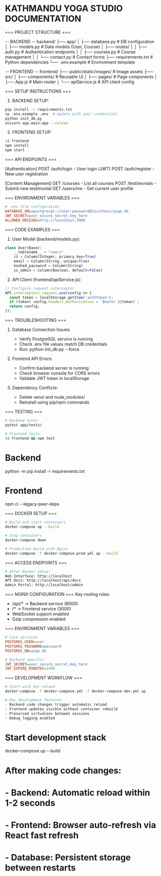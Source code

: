 # KATHMANDU YOGA STUDIO DOCUMENTATION

=== PROJECT STRUCTURE ===

-- BACKEND --
backend/
├── app/
│   ├── database.py       # DB configuration
│   ├── models.py         # Data models (User, Course)
│   ├── routes/
│   │   ├── auth.py       # Authentication endpoints
│   │   ├── courses.py    # Course management
│   │   └── contact.py    # Contact forms
├── requirements.txt      # Python dependencies
└── .env.example          # Environment template

-- FRONTEND --
frontend/
├── public/static/images/   # Image assets
├── src/
│   ├── components/         # Reusable UI
│   ├── pages/             # Page components
│   ├── App.js             # Main router
│   └── apiService.js      # API client config

=== SETUP INSTRUCTIONS ===

1. BACKEND SETUP:
```bash
pip install -r requirements.txt
cp .env.example .env  # Update with your credentials
python init_db.py
uvicorn app.main:app --reload
```

2. FRONTEND SETUP:
```bash
cd frontend
npm install
npm start
```

=== API ENDPOINTS ===

[Authentication]
POST /auth/login       - User login (JWT)
POST /auth/register    - New user registration

[Content Management]
GET /courses           - List all courses
POST /testimonials     - Submit new testimonial
GET /users/me          - Get current user profile

=== ENVIRONMENT VARIABLES ===
```ini
# .env file configuration
DATABASE_URL=postgresql://user:password@localhost/yoga_db
JWT_SECRET=your_secure_secret_key_here
ALLOWED_ORIGINS=http://localhost:3000
```

=== CODE EXAMPLES ===

1. User Model (backend/models.py):
```python
class User(Base):
    __tablename__ = "users"
    id = Column(Integer, primary_key=True)
    email = Column(String, unique=True)
    hashed_password = Column(String)
    is_admin = Column(Boolean, default=False)
```

2. API Client (frontend/apiService.js):
```javascript
// Configure request interceptor
API.interceptors.request.use(config => {
  const token = localStorage.getItem('authToken');
  if (token) config.headers.Authorization = `Bearer ${token}`;
  return config;
});
```

=== TROUBLESHOOTING ===

1. Database Connection Issues:
   - Verify PostgreSQL service is running
   - Check .env file values match DB credentials
   - Run: python init_db.py --force

2. Frontend API Errors:
   - Confirm backend server is running
   - Check browser console for CORS errors
   - Validate JWT token in localStorage

3. Dependency Conflicts:
   - Delete venv/ and node_modules/
   - Reinstall using pip/npm commands

=== TESTING ===
```bash
# Backend tests
pytest app/tests/

# Frontend tests
cd frontend && npm test
```

# Backend
python -m pip install -r requirements.txt

# Frontend
npm ci --legacy-peer-deps

=== DOCKER SETUP ===
```bash
# Build and start containers
docker-compose up --build

# Stop containers
docker-compose down

# Production build with Nginx
docker-compose -f docker-compose.prod.yml up --build
```

=== ACCESS ENDPOINTS ===
```bash
# After Docker setup:
Web Interface: http://localhost
API Docs: http://localhost/api/docs
Admin Portal: http://localhost/admin
```

=== NGINX CONFIGURATION ===
Key routing rules:
- /api/* → Backend service (8000)
- /* → Frontend service (3000)
- WebSocket support enabled
- Gzip compression enabled

=== ENVIRONMENT VARIABLES ===
```ini
# Core services
POSTGRES_USER=user
POSTGRES_PASSWORD=password
POSTGRES_DB=yoga_db

# Backend specific
JWT_SECRET=your_secure_secret_key_here
JWT_EXPIRE_MINUTES=1440
```

=== DEVELOPMENT WORKFLOW ===
```bash
# Start with hot-reload
docker-compose -f docker-compose.yml -f docker-compose.dev.yml up

# Key development features:
- Backend code changes trigger automatic reload
- Frontend updates visible without container rebuild
- Preserved virtualenv between sessions
- Debug logging enabled
```

# Start development stack
docker-compose up --build

# After making code changes:
# - Backend: Automatic reload within 1-2 seconds
# - Frontend: Browser auto-refresh via React fast refresh
# - Database: Persistent storage between restarts
